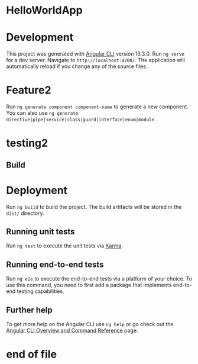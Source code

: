 # HelloWorldApp
# Development
This project was generated with [Angular CLI](https://github.com/angular/angular-cli) version 13.3.0.
Run `ng serve` for a dev server. Navigate to `http://localhost:4200/`. The application will automatically reload if you change any of the source files.
# Feature2
Run `ng generate component component-name` to generate a new component. You can also use `ng generate directive|pipe|service|class|guard|interface|enum|module`.
# testing2
## Build
# Deployment
Run `ng build` to build the project. The build artifacts will be stored in the `dist/` directory.

## Running unit tests

Run `ng test` to execute the unit tests via [Karma](https://karma-runner.github.io).

## Running end-to-end tests

Run `ng e2e` to execute the end-to-end tests via a platform of your choice. To use this command, you need to first add a package that implements end-to-end testing capabilities.

## Further help

To get more help on the Angular CLI use `ng help` or go check out the [Angular CLI Overview and Command Reference](https://angular.io/cli) page.
# end of file
